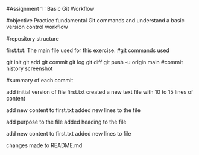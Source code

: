 #Assignment 1 : Basic Git Workflow

#objective Practice fundamental Git commands and understand a basic version control workflow

#repository structure

first.txt: The main file used for this exercise. #git commands used

git init git add git commit git log git diff git push -u origin main #commit history screenshot

#summary of each commit

add initial version of file first.txt created a new text file with 10 to 15 lines of content

add new content to first.txt added new lines to the file

add purpose to the file added heading to the file

add new content to first.txt added new lines to file

changes made to README.md
